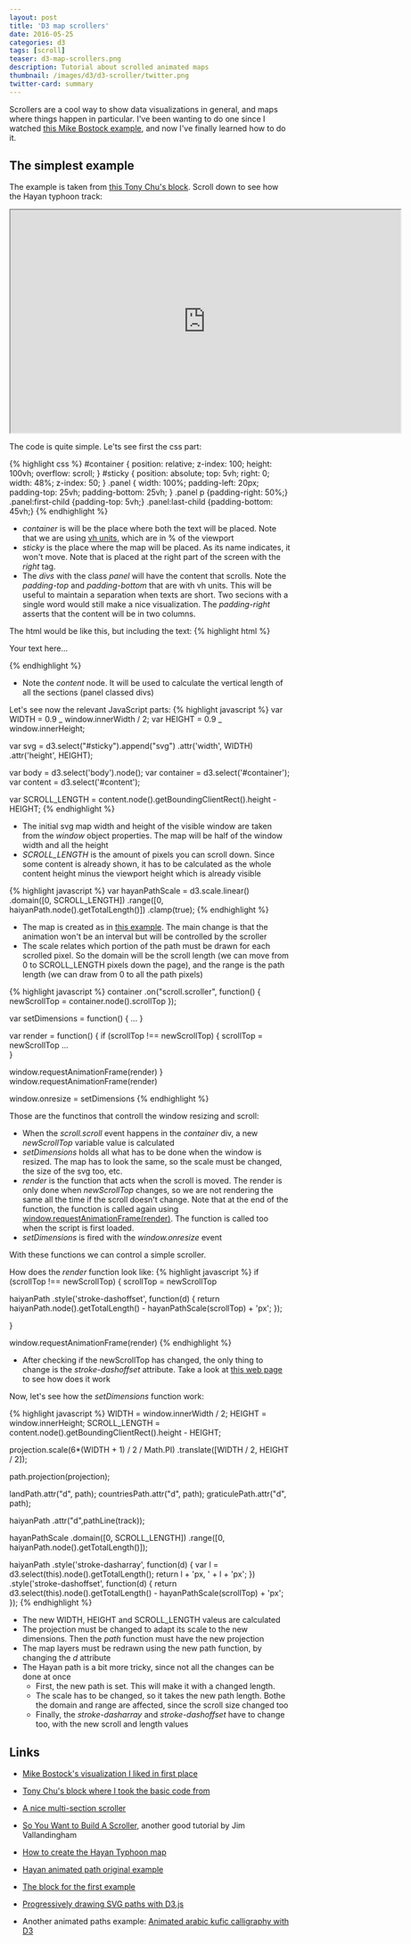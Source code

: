 ```yaml
---
layout: post
title: 'D3 map scrollers'
date: 2016-05-25
categories: d3
tags: [scroll]
teaser: d3-map-scrollers.png
description: Tutorial about scrolled animated maps
thumbnail: /images/d3/d3-scroller/twitter.png
twitter-card: summary
---
```


Scrollers are a cool way to show data visualizations in general, and maps where things happen in particular. I've been wanting to do one since I watched [this Mike Bostock example](http://www.nytimes.com/newsgraphics/2013/10/13/russia/), and now I've finally learned how to do it.

## The simplest example

The example is taken from [this Tony Chu's block](http://bl.ocks.org/tonyhschu/af64df46f7b5b760fc1db1260dd6ec6a). Scroll down to see how the Hayan typhoon track:

<iframe src="https://cdn.rawgit.com/rveciana/eeaa71659adbc88dc4165eaf99dcb9be/raw/4812ed4d7330335bed355a082742367b484b3048/index.html" width="700" height="400" scrolling="yes"></iframe>

The code is quite simple. Le'ts see first the css part:

{% highlight css %}
#container {
position: relative;
z-index: 100;
height: 100vh;
overflow: scroll;
}
#sticky {
position: absolute;
top: 5vh;
right: 0;
width: 48%;
z-index: 50;
}
.panel {
width: 100%;
padding-left: 20px;
padding-top: 25vh;
padding-bottom: 25vh;
}
.panel p {padding-right: 50%;}
.panel:first-child {padding-top: 5vh;}
.panel:last-child {padding-bottom: 45vh;}
{% endhighlight %}

- _container_ is will be the place where both the text will be placed. Note that we are using [vh units](http://www.w3schools.com/cssref/css_units.asp), which are in % of the viewport
- _sticky_ is the place where the map will be placed. As its name indicates, it won't move. Note that is placed at the right part of the screen with the _right_ tag.
- The _divs_ with the class _panel_ will have the content that scrolls. Note the _padding-top_ and _padding-bottom_ that are with vh units. This will be useful to maintain a separation when texts are short. Two secions with a single word would still make a nice visualization. The _padding-right_ asserts that the content will be in two columns.

The html would be like this, but including the text:
{% highlight html %}

<div id="sticky"></div>
<div id="container">
  <div id="content">
    <div class="panel">
      <p>Your text here...</p>
    </div>

</div>
{% endhighlight %}

- Note the _content_ node. It will be used to calculate the vertical length of all the sections (panel classed divs)

Let's see now the relevant JavaScript parts:
{% highlight javascript %}
var WIDTH = 0.9 _ window.innerWidth / 2;
var HEIGHT = 0.9 _ window.innerHeight;

var svg = d3.select("#sticky").append("svg")
.attr('width', WIDTH)
.attr('height', HEIGHT);

var body = d3.select('body').node();
var container = d3.select('#container');
var content = d3.select('#content');

var SCROLL_LENGTH = content.node().getBoundingClientRect().height - HEIGHT;
{% endhighlight %}

- The initial svg map width and height of the visible window are taken from the _window_ object properties. The map will be half of the window width and all the height
- _SCROLL_LENGTH_ is the amount of pixels you can scroll down. Since some content is already shown, it has to be calculated as the whole content height minus the viewport height which is already visible

{% highlight javascript %}
var hayanPathScale = d3.scale.linear()
.domain([0, SCROLL_LENGTH])
.range([0, haiyanPath.node().getTotalLength()])
.clamp(true);
{% endhighlight %}

- The map is created as in [this example](http://bl.ocks.org/rveciana/8464690). The main change is that the animation won't be an interval but will be controlled by the scroller
- The scale relates which portion of the path must be drawn for each scrolled pixel. So the domain will be the scroll length (we can move from 0 to SCROLL_LENGTH pixels down the page), and the range is the path length (we can draw from 0 to all the path pixels)

{% highlight javascript %}
container
.on("scroll.scroller", function() {
newScrollTop = container.node().scrollTop
});

var setDimensions = function() {
...
}

var render = function() {
if (scrollTop !== newScrollTop) {
scrollTop = newScrollTop
...  
}

window.requestAnimationFrame(render)
}
window.requestAnimationFrame(render)

window.onresize = setDimensions
{% endhighlight %}

Those are the functinos that controll the window resizing and scroll:

- When the _scroll.scroll_ event happens in the _container_ div, a new _newScrollTop_ variable value is calculated
- _setDimensions_ holds all what has to be done when the window is resized. The map has to look the same, so the scale must be changed, the size of the svg too, etc.
- _render_ is the function that acts when the scroll is moved. The render is only done when _newScrollTop_ changes, so we are not rendering the same all the time if the scroll doesn't change. Note that at the end of the function, the function is called again using [window.requestAnimationFrame(render)](https://developer.mozilla.org/en-US/docs/Web/API/window/requestAnimationFrame). The function is called too when the script is first loaded.
- _setDimensions_ is fired with the _window.onresize_ event

With these functions we can control a simple scroller.

How does the _render_ function look like:
{% highlight javascript %}
if (scrollTop !== newScrollTop) {
scrollTop = newScrollTop

haiyanPath
.style('stroke-dashoffset', function(d) {
return haiyanPath.node().getTotalLength() - hayanPathScale(scrollTop) + 'px';
});

}

window.requestAnimationFrame(render)
{% endhighlight %}

- After checking if the newScrollTop has changed, the only thing to change is the _stroke-dashoffset_ attribute. Take a look at [this web page](http://www.alolo.co/blog/2013/11/14/progressively-draw-svg-paths-with-d3js) to see how does it work

Now, let's see how the _setDimensions_ function work:

{% highlight javascript %}
WIDTH = window.innerWidth / 2;
HEIGHT = window.innerHeight;
SCROLL_LENGTH = content.node().getBoundingClientRect().height - HEIGHT;

projection.scale(6\*(WIDTH + 1) / 2 / Math.PI)
.translate([WIDTH / 2, HEIGHT / 2]);

path.projection(projection);

landPath.attr("d", path);
countriesPath.attr("d", path);
graticulePath.attr("d", path);

haiyanPath
.attr("d",pathLine(track));

hayanPathScale
.domain([0, SCROLL_LENGTH])
.range([0, haiyanPath.node().getTotalLength()]);

haiyanPath
.style('stroke-dasharray', function(d) {
var l = d3.select(this).node().getTotalLength();
return l + 'px, ' + l + 'px';
})
.style('stroke-dashoffset', function(d) {
return d3.select(this).node().getTotalLength() - hayanPathScale(scrollTop) + 'px';
});
{% endhighlight %}

- The new WIDTH, HEIGHT and SCROLL_LENGTH valeus are calculated
- The projection must be changed to adapt its scale to the new dimensions. Then the _path_ function must have the new projection
- The map layers must be redrawn using the new path function, by changing the _d_ attribute
- The Hayan path is a bit more tricky, since not all the changes can be done at once
  - First, the new path is set. This will make it with a changed length.
  - The scale has to be changed, so it takes the new path length. Bothe the domain and range are affected, since the scroll size changed too
  - Finally, the _stroke-dasharray_ and _stroke-dashoffset_ have to change too, with the new scroll and length values

## Links

- [Mike Bostock's visualization I liked in first place](http://www.nytimes.com/newsgraphics/2013/10/13/russia/)
- [Tony Chu's block where I took the basic code from](http://bl.ocks.org/tonyhschu/af64df46f7b5b760fc1db1260dd6ec6a)
- [A nice multi-section scroller](http://www.r2d3.us/visual-intro-to-machine-learning-part-1/)
- [So You Want to Build A Scroller](http://vallandingham.me/scroller.html), another good tutorial by Jim Vallandingham

- [How to create the Hayan Typhoon map](http://bl.ocks.org/rveciana/8463775)
- [Hayan animated path original example](http://bl.ocks.org/rveciana/8464690)
- [The block for the first example](http://bl.ocks.org/rveciana/eeaa71659adbc88dc4165eaf99dcb9be)
- [Progressively drawing SVG paths with D3.js](http://www.alolo.co/blog/2013/11/14/progressively-draw-svg-paths-with-d3js)
- Another animated paths example: [Animated arabic kufic calligraphy with D3](http://bl.ocks.org/rveciana/7664109)
